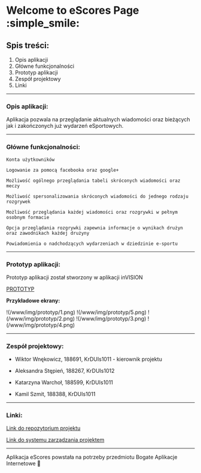 # Welcome to eScores Page  :simple_smile: #




## Spis treści: ##

1. Opis aplikacji
2. Główne funkcjonalności
2. Prototyp aplikacji
3. Zespół projektowy
4. Linki

-----------------------------------------

### Opis aplikacji: ###


Aplikacja pozwala na przeglądanie aktualnych wiadomości oraz bieżących jak i zakończonych już wydarzeń eSportowych.

-----------------------------------------

### Główne funkcjonalności: ###


    Konta użytkowników

    Logowanie za pomocą facebooka oraz google+

    Możliwość ogólnego przeglądania tabeli skróconych wiadomości oraz meczy

    Możliwość spersonalizowania skróconych wiadomości do jednego rodzaju rozgrywek

    Możliwość przeglądania każdej wiadomości oraz rozgrywki w pełnym osobnym formacie

    Opcja przeglądania rozgrywki zapewnia informacje o wynikach drużyn oraz zawodnikach każdej drużyny

    Powiadomienia o nadchodzących wydarzeniach w dziedzinie e-sportu

-----------------------------------------

### Prototyp aplikacji: ###


Prototyp aplikacji został stworzony w aplikacji inVISION

[PROTOTYP](https://projects.invisionapp.com/share/FBIEAK2JG6U#/screens/296212767)


**Przykładowe ekrany:**

!(/www/img/prototyp/1.png)
!(/www/img/prototyp/5.png)
!(/www/img/prototyp/2.png)
!(/www/img/prototyp/3.png)
!(/www/img/prototyp/4.png)

-----------------------------------------

### Zespół projektowy: ###


* Wiktor Wnękowicz, 188691, KrDUIs1011 - kierownik projektu

* Aleksandra Stępień, 188267, KrDUIs1012

* Katarzyna Warchoł, 188599, KrDUIs1011

* Kamil Szmit, 188388, KrDUIs1011

-----------------------------------------

### Linki: ###


[Link do repozytorium projektu](https://github.com/s188691/eScores)

[Link do systemu zarządzania projektem](https://trello.com/b/KcZCUdFc/escores-tab)

-----------------------------------------

Aplikacja eScores powstała na potrzeby przedmiotu Bogate Aplikacje Internetowe  :iphone:







